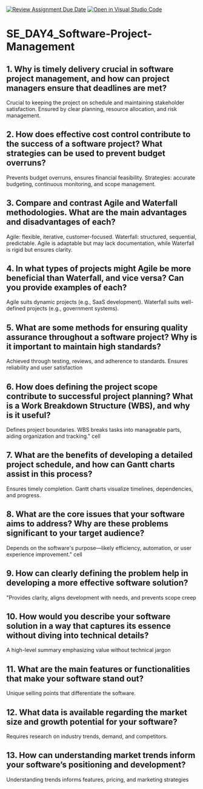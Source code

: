 [![Review Assignment Due Date](https://classroom.github.com/assets/deadline-readme-button-22041afd0340ce965d47ae6ef1cefeee28c7c493a6346c4f15d667ab976d596c.svg)](https://classroom.github.com/a/9pw6JKcu)
[![Open in Visual Studio Code](https://classroom.github.com/assets/open-in-vscode-2e0aaae1b6195c2367325f4f02e2d04e9abb55f0b24a779b69b11b9e10269abc.svg)](https://classroom.github.com/online_ide?assignment_repo_id=18456027&assignment_repo_type=AssignmentRepo)
# SE_DAY4_Software-Project-Management
## 1. Why is timely delivery crucial in software project management, and how can project managers ensure that deadlines are met?
Crucial to keeping the project on schedule and maintaining stakeholder satisfaction. Ensured by clear planning, resource allocation, and risk management.
## 2. How does effective cost control contribute to the success of a software project? What strategies can be used to prevent budget overruns?
Prevents budget overruns, ensures financial feasibility. Strategies: accurate budgeting, continuous monitoring, and scope management.
## 3. Compare and contrast Agile and Waterfall methodologies. What are the main advantages and disadvantages of each?
Agile: flexible, iterative, customer-focused. Waterfall: structured, sequential, predictable. Agile is adaptable but may lack documentation, while Waterfall is rigid but ensures clarity.
## 4. In what types of projects might Agile be more beneficial than Waterfall, and vice versa? Can you provide examples of each?
Agile suits dynamic projects (e.g., SaaS development). Waterfall suits well-defined projects (e.g., government systems).
## 5. What are some methods for ensuring quality assurance throughout a software project? Why is it important to maintain high standards?
Achieved through testing, reviews, and adherence to standards. Ensures reliability and user satisfaction
## 6. How does defining the project scope contribute to successful project planning? What is a Work Breakdown Structure (WBS), and why is it useful?
Defines project boundaries. WBS breaks tasks into manageable parts, aiding organization and tracking." cell
## 7. What are the benefits of developing a detailed project schedule, and how can Gantt charts assist in this process?
Ensures timely completion. Gantt charts visualize timelines, dependencies, and progress.
## 8. What are the core issues that your software aims to address? Why are these problems significant to your target audience?
Depends on the software's purpose—likely efficiency, automation, or user experience improvement." cell
## 9. How can clearly defining the problem help in developing a more effective software solution?
"Provides clarity, aligns development with needs, and prevents scope creep
## 10. How would you describe your software solution in a way that captures its essence without diving into technical details?
A high-level summary emphasizing value without technical jargon
## 11. What are the main features or functionalities that make your software stand out?
Unique selling points that differentiate the software.
## 12. What data is available regarding the market size and growth potential for your software?
Requires research on industry trends, demand, and competitors.
## 13. How can understanding market trends inform your software’s positioning and development?
Understanding trends informs features, pricing, and marketing strategies
